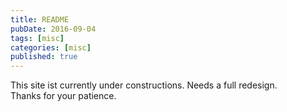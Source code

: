 ```yaml
---
title: README
pubDate: 2016-09-04
tags: [misc]
categories: [misc]
published: true
---
```


This site ist currently under constructions. Needs a full redesign.  
Thanks for your patience.
